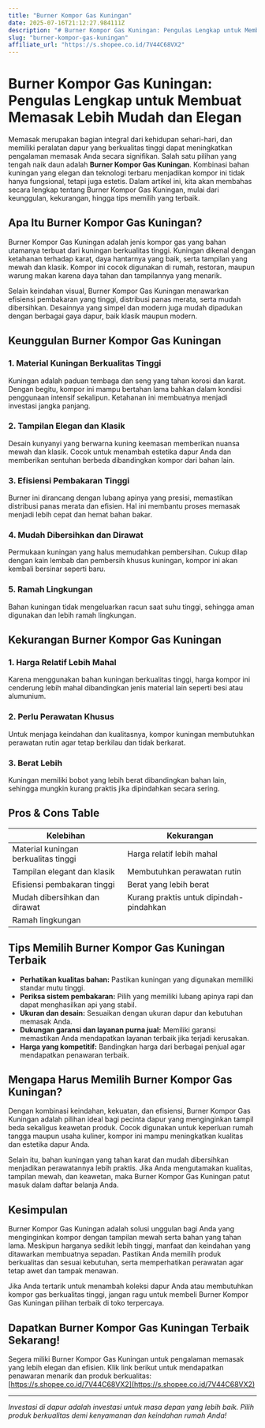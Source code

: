 ```yaml
---
title: "Burner Kompor Gas Kuningan"
date: 2025-07-16T21:12:27.984111Z
description: "# Burner Kompor Gas Kuningan: Pengulas Lengkap untuk Membuat Memasak Lebih Mudah dan Elegan..."
slug: "burner-kompor-gas-kuningan"
affiliate_url: "https://s.shopee.co.id/7V44C68VX2"
---
```

# Burner Kompor Gas Kuningan: Pengulas Lengkap untuk Membuat Memasak Lebih Mudah dan Elegan

Memasak merupakan bagian integral dari kehidupan sehari-hari, dan memiliki peralatan dapur yang berkualitas tinggi dapat meningkatkan pengalaman memasak Anda secara signifikan. Salah satu pilihan yang tengah naik daun adalah **Burner Kompor Gas Kuningan**. Kombinasi bahan kuningan yang elegan dan teknologi terbaru menjadikan kompor ini tidak hanya fungsional, tetapi juga estetis. Dalam artikel ini, kita akan membahas secara lengkap tentang Burner Kompor Gas Kuningan, mulai dari keunggulan, kekurangan, hingga tips memilih yang terbaik.

## Apa Itu Burner Kompor Gas Kuningan?

Burner Kompor Gas Kuningan adalah jenis kompor gas yang bahan utamanya terbuat dari kuningan berkualitas tinggi. Kuningan dikenal dengan ketahanan terhadap karat, daya hantarnya yang baik, serta tampilan yang mewah dan klasik. Kompor ini cocok digunakan di rumah, restoran, maupun warung makan karena daya tahan dan tampilannya yang menarik.

Selain keindahan visual, Burner Kompor Gas Kuningan menawarkan efisiensi pembakaran yang tinggi, distribusi panas merata, serta mudah dibersihkan. Desainnya yang simpel dan modern juga mudah dipadukan dengan berbagai gaya dapur, baik klasik maupun modern.

## Keunggulan Burner Kompor Gas Kuningan

### 1. Material Kuningan Berkualitas Tinggi

Kuningan adalah paduan tembaga dan seng yang tahan korosi dan karat. Dengan begitu, kompor ini mampu bertahan lama bahkan dalam kondisi penggunaan intensif sekalipun. Ketahanan ini membuatnya menjadi investasi jangka panjang.

### 2. Tampilan Elegan dan Klasik

Desain kunyanyi yang berwarna kuning keemasan memberikan nuansa mewah dan klasik. Cocok untuk menambah estetika dapur Anda dan memberikan sentuhan berbeda dibandingkan kompor dari bahan lain.

### 3. Efisiensi Pembakaran Tinggi

Burner ini dirancang dengan lubang apinya yang presisi, memastikan distribusi panas merata dan efisien. Hal ini membantu proses memasak menjadi lebih cepat dan hemat bahan bakar.

### 4. Mudah Dibersihkan dan Dirawat

Permukaan kuningan yang halus memudahkan pembersihan. Cukup dilap dengan kain lembab dan pembersih khusus kuningan, kompor ini akan kembali bersinar seperti baru.

### 5. Ramah Lingkungan

Bahan kuningan tidak mengeluarkan racun saat suhu tinggi, sehingga aman digunakan dan lebih ramah lingkungan.

## Kekurangan Burner Kompor Gas Kuningan

### 1. Harga Relatif Lebih Mahal

Karena menggunakan bahan kuningan berkualitas tinggi, harga kompor ini cenderung lebih mahal dibandingkan jenis material lain seperti besi atau alumunium.

### 2. Perlu Perawatan Khusus

Untuk menjaga keindahan dan kualitasnya, kompor kuningan membutuhkan perawatan rutin agar tetap berkilau dan tidak berkarat.

### 3. Berat Lebih

Kuningan memiliki bobot yang lebih berat dibandingkan bahan lain, sehingga mungkin kurang praktis jika dipindahkan secara sering.

## Pros & Cons Table

| **Kelebihan**                                | **Kekurangan**                                    |
|----------------------------------------------|--------------------------------------------------|
| Material kuningan berkualitas tinggi        | Harga relatif lebih mahal                       |
| Tampilan elegant dan klasik                 | Membutuhkan perawatan rutin                     |
| Efisiensi pembakaran tinggi                  | Berat yang lebih berat                         |
| Mudah dibersihkan dan dirawat               | Kurang praktis untuk dipindah-pindahkan       |
| Ramah lingkungan                            |                                                  |

## Tips Memilih Burner Kompor Gas Kuningan Terbaik

- **Perhatikan kualitas bahan:** Pastikan kuningan yang digunakan memiliki standar mutu tinggi.
- **Periksa sistem pembakaran:** Pilih yang memiliki lubang apinya rapi dan dapat menghasilkan api yang stabil.
- **Ukuran dan desain:** Sesuaikan dengan ukuran dapur dan kebutuhan memasak Anda.
- **Dukungan garansi dan layanan purna jual:** Memiliki garansi memastikan Anda mendapatkan layanan terbaik jika terjadi kerusakan.
- **Harga yang kompetitif:** Bandingkan harga dari berbagai penjual agar mendapatkan penawaran terbaik.

## Mengapa Harus Memilih Burner Kompor Gas Kuningan?

Dengan kombinasi keindahan, kekuatan, dan efisiensi, Burner Kompor Gas Kuningan adalah pilihan ideal bagi pecinta dapur yang menginginkan tampil beda sekaligus keawetan produk. Cocok digunakan untuk keperluan rumah tangga maupun usaha kuliner, kompor ini mampu meningkatkan kualitas dan estetika dapur Anda.

Selain itu, bahan kuningan yang tahan karat dan mudah dibersihkan menjadikan perawatannya lebih praktis. Jika Anda mengutamakan kualitas, tampilan mewah, dan keawetan, maka Burner Kompor Gas Kuningan patut masuk dalam daftar belanja Anda.

## Kesimpulan

Burner Kompor Gas Kuningan adalah solusi unggulan bagi Anda yang menginginkan kompor dengan tampilan mewah serta bahan yang tahan lama. Meskipun harganya sedikit lebih tinggi, manfaat dan keindahan yang ditawarkan membuatnya sepadan. Pastikan Anda memilih produk berkualitas dan sesuai kebutuhan, serta memperhatikan perawatan agar tetap awet dan tampak menawan.

Jika Anda tertarik untuk menambah koleksi dapur Anda atau membutuhkan kompor gas berkualitas tinggi, jangan ragu untuk membeli Burner Kompor Gas Kuningan pilihan terbaik di toko terpercaya.

## Dapatkan Burner Kompor Gas Kuningan Terbaik Sekarang!

Segera miliki Burner Kompor Gas Kuningan untuk pengalaman memasak yang lebih elegan dan efisien. Klik link berikut untuk mendapatkan penawaran menarik dan produk berkualitas: [https://s.shopee.co.id/7V44C68VX2](https://s.shopee.co.id/7V44C68VX2)

---

*Investasi di dapur adalah investasi untuk masa depan yang lebih baik. Pilih produk berkualitas demi kenyamanan dan keindahan rumah Anda!*